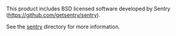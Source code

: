 This product includes BSD licensed software developed by
Sentry (https://github.com/getsentry/sentry).

See the [sentry](./sentry) directory for more information.